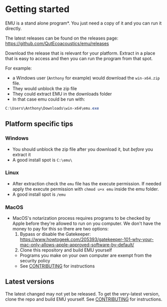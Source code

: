 # Getting started

EMU is a stand alone program*. You just need a copy of it and you can run it directly.

The latest releases can be found on the releases page: https://github.com/QutEcoacoustics/emu/releases

Download the release that is relevant for your platform. Extract in a place that is easy to access and then you can 
run the program from that spot.

For example:

 - a Windows user (`Anthony` for example) would download the `win-x64.zip` file.
 - They would unblock the zip file
 - They could extract EMU in the downloads folder
 - In that case emu could be run with:

```powershell
C:\Users\Anthony\Downloads\win-x64\emu.exe
```

## Platform specific tips

### Windows

- You should unblock the zip file after you download it, but _before_ you extract it
- A good install spot is `C:\emu\`

### Linux

- After extraction check the `emu` file has the execute permission.
  If needed apply the execute permission with `chmod u+x emu` inside the emu folder.
- A good install spot is `/emu`

### MacOS

- MacOS's notarization process requires programs to be checked by Apple before they're allowed
  to run on you computer. We don't have the money to pay for this so there are two options:
  1. Bypass or disable the Gatekeeper: https://www.howtogeek.com/205393/gatekeeper-101-why-your-mac-only-allows-apple-approved-software-by-default/
  2. Clone this repository and build EMU yourself
    - Programs you make on your own computer are exempt from the security policy
    - See [CONTRIBUTING](../CONTRIBUTING.md) for instructions

## Latest versions

The latest changed may not yet be released. To get the very-latest version, clone the repo and build EMU yourself.
See [CONTRIBUTING](../CONTRIBUTING.md) for instructions.